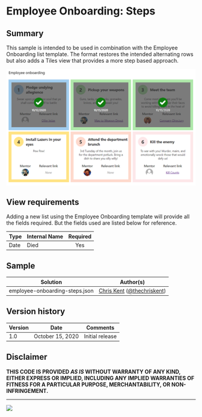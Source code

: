 # Employee Onboarding: Steps

## Summary
This sample is intended to be used in combination with the Employee Onboarding list template. The format restores the intended alternating rows but also adds a Tiles view that provides a more step based approach.

![screenshot of the sample](./assets/screenshot.png)

## View requirements

Adding a new list using the Employee Onboarding template will provide all the fields required. But the fields used are listed below for reference.

|Type|Internal Name|Required|
|---|---|:---:|
|Date|Died|Yes|

## Sample

Solution|Author(s)
--------|---------
employee-onboarding-steps.json | [Chris Kent](https://github.com/thechriskent) ([@thechriskent](https://twitter.com/thechriskent))

## Version history

Version|Date|Comments
-------|----|--------
1.0|October 15, 2020|Initial release

## Disclaimer
**THIS CODE IS PROVIDED *AS IS* WITHOUT WARRANTY OF ANY KIND, EITHER EXPRESS OR IMPLIED, INCLUDING ANY IMPLIED WARRANTIES OF FITNESS FOR A PARTICULAR PURPOSE, MERCHANTABILITY, OR NON-INFRINGEMENT.**

---

<img src="https://pnptelemetry.azurewebsites.net/list-formatting/view-samples/employee-onboarding-steps" />
